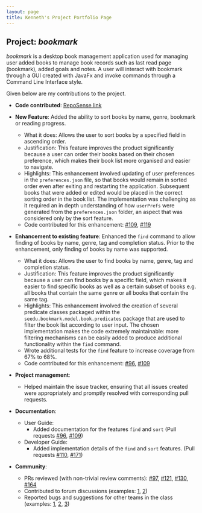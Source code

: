 ```yaml
---
layout: page
title: Kenneth's Project Portfolio Page
---
```


## Project: _bookmark_

_bookmark_ is a desktop book management application used for managing user added books to manage book records such as
last read page (bookmark), added goals and notes. A user will interact with bookmark through a GUI created with JavaFx and
invoke commands through a Command Line Interface style.

Given below are my contributions to the project.

* **Code contributed**: [RepoSense link](https://nus-cs2103-ay2021s1.github.io/tp-dashboard/#breakdown=true&search=angrybunny123&sort=groupTitle&sortWithin=title&since=2020-08-14&timeframe=commit&mergegroup=&groupSelect=groupByRepos&checkedFileTypes=docs~functional-code~test-code~other)

* **New Feature**: Added the ability to sort books by name, genre, bookmark or reading progress.
  * What it does: Allows the user to sort books by a specified field in ascending order.
  * Justification: This feature improves the product significantly because a user can order their books based on their 
    chosen preference, which makes their book list more organised and easier to navigate.
  * Highlights: This enhancement involved updating of user preferences in the `preferences.json` file, so that books would 
    remain in sorted order even after exiting and restarting the application. Subsequent books that were added or edited 
    would be placed in the correct sorting order in the book list. The implementation was challenging as it 
    required an in depth understanding of how `userPrefs` were generated from the `preferences.json` folder, an aspect
    that was considered only by the sort feature. 
  * Code contributed for this enhancement: [#109](https://github.com/AY2021S1-CS2103T-F13-2/tp/pull/109), 
      [#119](https://github.com/AY2021S1-CS2103T-F13-2/tp/pull/119)

* **Enhancement to existing feature**: Enhanced the `find` command to allow finding of books by name, genre, tag and
    completion status. Prior to the enhancement, only finding of books by name was supported.
  * What it does: Allows the user to find books by name, genre, tag and completion status.
  * Justification: This feature improves the product significantly because a user can find books by a specific field, which
    makes it easier to find specific books as well as a certain subset of books e.g. all books that contain the same genre
    or all books that contain the same tag.
  * Highlights: This enhancement involved the creation of several predicate classes packaged within the
    `seedu.bookmark.model.book.predicates` package that are used to filter the book list according to user input. The chosen 
    implementation makes the code extremely maintainable: more filtering mechanisms can be easily added to produce additional 
    functionality within the `find` command.
  * Wrote additional tests for the `find` feature to increase coverage from 67% to 68%.
  * Code contributed for this enhancement: [#96](https://github.com/AY2021S1-CS2103T-F13-2/tp/pull/96), 
      [#109](https://github.com/AY2021S1-CS2103T-F13-2/tp/pull/109) 

* **Project management**:
  * Helped maintain the issue tracker, ensuring that all issues created were appropriately and promptly resolved with 
    corresponding pull requests.

* **Documentation**:
  * User Guide:
    * Added documentation for the features `find` and `sort` (Pull requests [#96](https://github.com/AY2021S1-CS2103T-F13-2/tp/pull/96), 
      [#109](https://github.com/AY2021S1-CS2103T-F13-2/tp/pull/109))
  * Developer Guide:
    * Added implementation details of the `find` and `sort` features. (Pull requests [#110](https://github.com/AY2021S1-CS2103T-F13-2/tp/pull/110),
      [#171](https://github.com/AY2021S1-CS2103T-F13-2/tp/pull/171))

* **Community**:
  * PRs reviewed (with non-trivial review comments): [\#97](https://github.com/AY2021S1-CS2103T-F13-2/tp/pull/97), 
  [\#121](https://github.com/AY2021S1-CS2103T-F13-2/tp/pull/121), [\#130](https://github.com/AY2021S1-CS2103T-F13-2/tp/pull/130), 
  [\#164](https://github.com/AY2021S1-CS2103T-F13-2/tp/pull/164)
  * Contributed to forum discussions (examples: [1](https://github.com/nus-cs2103-AY2021S1/forum/issues/141), [2](https://github.com/nus-cs2103-AY2021S1/forum/issues/170))
  * Reported bugs and suggestions for other teams in the class (examples: [1](https://github.com/angrybunny123/ped/issues/3), 
  [2](https://github.com/angrybunny123/ped/issues/4), [3](https://github.com/angrybunny123/ped/issues/14))
